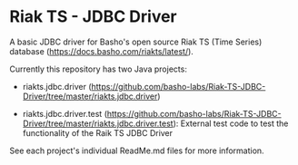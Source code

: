 # Riak TS - JDBC Driver

A basic JDBC driver for Basho's open source Riak TS (Time Series) database (https://docs.basho.com/riakts/latest/).

Currently this repository has two Java projects:

- riakts.jdbc.driver (https://github.com/basho-labs/Riak-TS-JDBC-Driver/tree/master/riakts.jdbc.driver)

- riakts.jdbc.driver.test (https://github.com/basho-labs/Riak-TS-JDBC-Driver/tree/master/riakts.jdbc.driver.test): External test code to test the functionality of the Raik TS JDBC Driver

See each project's individual ReadMe.md files for more information.